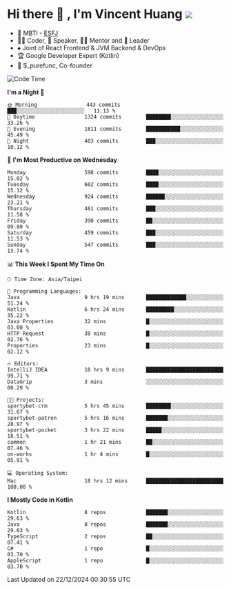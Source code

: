 # Hi there 👋 , I'm Vincent Huang ![](https://komarev.com/ghpvc/?username=Jian-Min-Huang)
- 👀 MBTI - [ESFJ](https://www.16personalities.com/esfj-personality)
- 👨‍💻 Coder, 🎤 Speaker, 👨‍🏫 Mentor and 🚀 Leader
- ♠️ Joint of React Frontend & JVM Backend & DevOps
- 🏆 Google Developer Expert (Kotlin)
- 💼 $_purefunc, Co-founder

<!--START_SECTION:waka-->
![Code Time](http://img.shields.io/badge/Code%20Time-4%2C810%20hrs%2020%20mins-blue)

**I'm a Night 🦉** 

```text
🌞 Morning                443 commits         ███░░░░░░░░░░░░░░░░░░░░░░   11.13 % 
🌆 Daytime                1324 commits        ████████░░░░░░░░░░░░░░░░░   33.26 % 
🌃 Evening                1811 commits        ███████████░░░░░░░░░░░░░░   45.49 % 
🌙 Night                  403 commits         ███░░░░░░░░░░░░░░░░░░░░░░   10.12 % 
```
📅 **I'm Most Productive on Wednesday** 

```text
Monday                   598 commits         ████░░░░░░░░░░░░░░░░░░░░░   15.02 % 
Tuesday                  602 commits         ████░░░░░░░░░░░░░░░░░░░░░   15.12 % 
Wednesday                924 commits         ██████░░░░░░░░░░░░░░░░░░░   23.21 % 
Thursday                 461 commits         ███░░░░░░░░░░░░░░░░░░░░░░   11.58 % 
Friday                   390 commits         ██░░░░░░░░░░░░░░░░░░░░░░░   09.80 % 
Saturday                 459 commits         ███░░░░░░░░░░░░░░░░░░░░░░   11.53 % 
Sunday                   547 commits         ███░░░░░░░░░░░░░░░░░░░░░░   13.74 % 
```


📊 **This Week I Spent My Time On** 

```text
🕑︎ Time Zone: Asia/Taipei

💬 Programming Languages: 
Java                     9 hrs 19 mins       █████████████░░░░░░░░░░░░   51.24 % 
Kotlin                   6 hrs 24 mins       █████████░░░░░░░░░░░░░░░░   35.22 % 
Java Properties          32 mins             █░░░░░░░░░░░░░░░░░░░░░░░░   03.00 % 
HTTP Request             30 mins             █░░░░░░░░░░░░░░░░░░░░░░░░   02.76 % 
Properties               23 mins             █░░░░░░░░░░░░░░░░░░░░░░░░   02.12 % 

🔥 Editors: 
IntelliJ IDEA            18 hrs 9 mins       █████████████████████████   99.71 % 
DataGrip                 3 mins              ░░░░░░░░░░░░░░░░░░░░░░░░░   00.29 % 

🐱‍💻 Projects: 
sportybet-crm            5 hrs 45 mins       ████████░░░░░░░░░░░░░░░░░   31.67 % 
sportybet-patron         5 hrs 16 mins       ███████░░░░░░░░░░░░░░░░░░   28.97 % 
sportybet-pocket         3 hrs 22 mins       █████░░░░░░░░░░░░░░░░░░░░   18.51 % 
common                   1 hr 21 mins        ██░░░░░░░░░░░░░░░░░░░░░░░   07.46 % 
on-works                 1 hr 4 mins         █░░░░░░░░░░░░░░░░░░░░░░░░   05.91 % 

💻 Operating System: 
Mac                      18 hrs 12 mins      █████████████████████████   100.00 % 
```

**I Mostly Code in Kotlin** 

```text
Kotlin                   8 repos             ███████░░░░░░░░░░░░░░░░░░   29.63 % 
Java                     8 repos             ███████░░░░░░░░░░░░░░░░░░   29.63 % 
TypeScript               2 repos             ██░░░░░░░░░░░░░░░░░░░░░░░   07.41 % 
C#                       1 repo              █░░░░░░░░░░░░░░░░░░░░░░░░   03.70 % 
AppleScript              1 repo              █░░░░░░░░░░░░░░░░░░░░░░░░   03.70 % 
```




 Last Updated on 22/12/2024 00:30:55 UTC
<!--END_SECTION:waka-->

